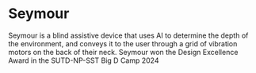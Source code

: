 # Seymour

Seymour is a blind assistive device that uses AI to determine the depth of the environment, and conveys it to the user through a grid of vibration motors on
the back of their neck. Seymour won the Design Excellence Award in the SUTD-NP-SST Big D Camp 2024

